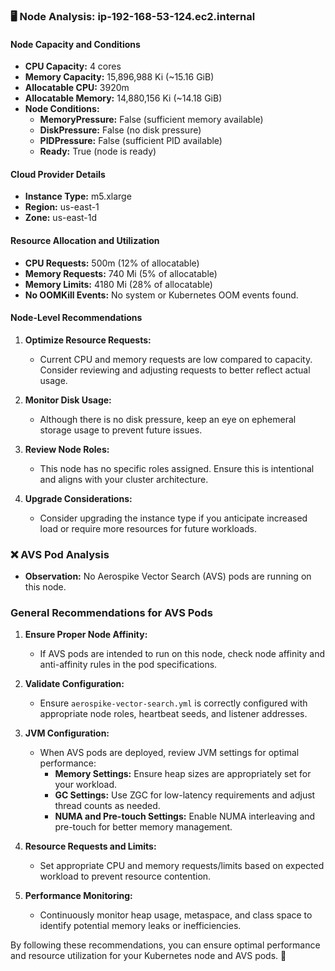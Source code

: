 ### 🖥️ Node Analysis: ip-192-168-53-124.ec2.internal

#### Node Capacity and Conditions
- **CPU Capacity:** 4 cores
- **Memory Capacity:** 15,896,988 Ki (~15.16 GiB)
- **Allocatable CPU:** 3920m
- **Allocatable Memory:** 14,880,156 Ki (~14.18 GiB)
- **Node Conditions:**
  - **MemoryPressure:** False (sufficient memory available)
  - **DiskPressure:** False (no disk pressure)
  - **PIDPressure:** False (sufficient PID available)
  - **Ready:** True (node is ready)

#### Cloud Provider Details
- **Instance Type:** m5.xlarge
- **Region:** us-east-1
- **Zone:** us-east-1d

#### Resource Allocation and Utilization
- **CPU Requests:** 500m (12% of allocatable)
- **Memory Requests:** 740 Mi (5% of allocatable)
- **Memory Limits:** 4180 Mi (28% of allocatable)
- **No OOMKill Events:** No system or Kubernetes OOM events found.

#### Node-Level Recommendations
1. **Optimize Resource Requests:**
   - Current CPU and memory requests are low compared to capacity. Consider reviewing and adjusting requests to better reflect actual usage.

2. **Monitor Disk Usage:**
   - Although there is no disk pressure, keep an eye on ephemeral storage usage to prevent future issues.

3. **Review Node Roles:**
   - This node has no specific roles assigned. Ensure this is intentional and aligns with your cluster architecture.

4. **Upgrade Considerations:**
   - Consider upgrading the instance type if you anticipate increased load or require more resources for future workloads.

### ❌ AVS Pod Analysis
- **Observation:** No Aerospike Vector Search (AVS) pods are running on this node.

### General Recommendations for AVS Pods
1. **Ensure Proper Node Affinity:**
   - If AVS pods are intended to run on this node, check node affinity and anti-affinity rules in the pod specifications.

2. **Validate Configuration:**
   - Ensure `aerospike-vector-search.yml` is correctly configured with appropriate node roles, heartbeat seeds, and listener addresses.

3. **JVM Configuration:**
   - When AVS pods are deployed, review JVM settings for optimal performance:
     - **Memory Settings:** Ensure heap sizes are appropriately set for your workload.
     - **GC Settings:** Use ZGC for low-latency requirements and adjust thread counts as needed.
     - **NUMA and Pre-touch Settings:** Enable NUMA interleaving and pre-touch for better memory management.

4. **Resource Requests and Limits:**
   - Set appropriate CPU and memory requests/limits based on expected workload to prevent resource contention.

5. **Performance Monitoring:**
   - Continuously monitor heap usage, metaspace, and class space to identify potential memory leaks or inefficiencies.

By following these recommendations, you can ensure optimal performance and resource utilization for your Kubernetes node and AVS pods. 🚀
